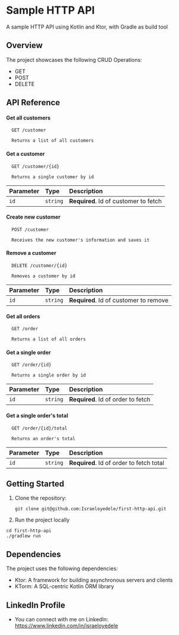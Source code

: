 
# Sample HTTP API

A sample HTTP API using Kotlin and Ktor, with Gradle as build tool


## Overview

The project showcases the following CRUD Operations:

- GET
- POST
- DELETE


## API Reference

#### Get all customers

```
  GET /customer

  Returns a list of all customers
```


#### Get a customer

```
  GET /customer/{id}

  Returns a single customer by id
```

| Parameter | Type     | Description                       |
| :-------- | :------- | :-------------------------------- |
| `id`      | `string` | **Required**. Id of customer to fetch |

#### Create new customer

```
  POST /customer

  Receives the new customer's information and saves it
```

#### Remove a customer

```
  DELETE /customer/{id}

  Removes a customer by id
```

| Parameter | Type     | Description                       |
| :-------- | :------- | :-------------------------------- |
| `id`      | `string` | **Required**. Id of customer to remove |




#### Get all orders

```
  GET /order

  Returns a list of all orders
```


#### Get a single order

```
  GET /order/{id}

  Returns a single order by id
```

| Parameter | Type     | Description                       |
| :-------- | :------- | :-------------------------------- |
| `id`      | `string` | **Required**. Id of order to fetch |

#### Get a single order's total

```
  GET /order/{id}/total

  Returns an order's total
```

| Parameter | Type     | Description                       |
| :-------- | :------- | :-------------------------------- |
| `id`      | `string` | **Required**. Id of order to fetch total |


## Getting Started

1. Clone the repository:

   ```shell
   git clone git@github.com:Israeloyedele/first-http-api.git

2. Run the project locally


  ```shell
  cd first-http-api
./gradlew run
```
## Dependencies

The project uses the following dependencies:

- Ktor: A framework for building asynchronous servers and clients
- KTorm: A SQL-centric Kotlin ORM library

## LinkedIn Profile
* You can connect with me on LinkedIn: https://www.linkedin.com/in/israeloyedele

